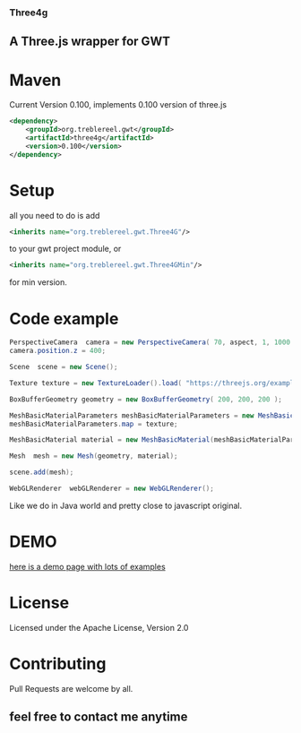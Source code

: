### Three4g

## A Three.js wrapper for GWT

# Maven
Current Version 0.100, implements 0.100 version of three.js

```xml
<dependency>
    <groupId>org.treblereel.gwt</groupId>
    <artifactId>three4g</artifactId>
    <version>0.100</version>
</dependency>
```
# Setup
all you need to do is add
```xml
<inherits name="org.treblereel.gwt.Three4G"/>
```
to your gwt project module, or   
```xml
<inherits name="org.treblereel.gwt.Three4GMin"/>
```
for min version.


# Code example

```java
PerspectiveCamera  camera = new PerspectiveCamera( 70, aspect, 1, 1000 );
camera.position.z = 400;

Scene  scene = new Scene();

Texture texture = new TextureLoader().load( "https://threejs.org/examples/textures/crate.gif");

BoxBufferGeometry geometry = new BoxBufferGeometry( 200, 200, 200 );

MeshBasicMaterialParameters meshBasicMaterialParameters = new MeshBasicMaterialParameters();
meshBasicMaterialParameters.map = texture;

MeshBasicMaterial material = new MeshBasicMaterial(meshBasicMaterialParameters);

Mesh  mesh = new Mesh(geometry, material);

scene.add(mesh);

WebGLRenderer  webGLRenderer = new WebGLRenderer();
```
Like we do in Java world and pretty close to javascript original.

# DEMO
[here is a demo page with lots of examples](https://env-7073819.cloud.unispace.io)


# License
 Licensed under the Apache License, Version 2.0

# Contributing
Pull Requests are welcome by all.

## feel free to contact me anytime 
